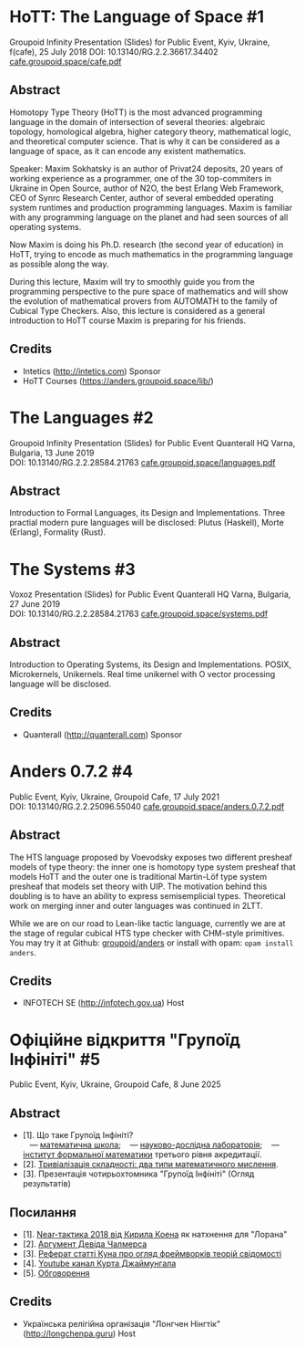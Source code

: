 # HoTT: The Language of Space #1

Groupoid Infinity Presentation (Slides) for Public Event, Kyiv, Ukraine, f(cafe), 25 July 2018 
DOI: 10.13140/RG.2.2.36617.34402 <a href="https://cafe.groupoid.space/cafe.pdf">cafe.groupoid.space/cafe.pdf</a>

Abstract
--------

Homotopy Type Theory (HoTT) is the most advanced programming language in the domain of intersection of several theories: algebraic topology, homological algebra, higher category theory, mathematical logic, and theoretical computer science. That is why it can be considered as a language of space, as it can encode any existent mathematics.

Speaker: Maxim Sokhatsky is an author of Privat24 deposits, 20 years of working experience as a programmer, one of the 30 top-commiters in Ukraine in Open Source, author of N2O, the best Erlang Web Framework, CEO of Synrc Research Center, author of several embedded operating system runtimes and production programming languages. Maxim is familiar with any programming language on the planet and had seen sources of all operating systems.

Now Maxim is doing his Ph.D. research (the second year of education) in HoTT, trying to encode as much mathematics in the programming language as possible along the way.

During this lecture, Maxim will try to smoothly guide you from the programming perspective to the pure space of mathematics and will show the evolution of mathematical provers from AUTOMATH to the family of Cubical Type Checkers. Also, this lecture is considered as a general introduction to HoTT course Maxim is preparing for his friends.

Credits
-------

* Intetics (http://intetics.com) Sponsor
* HoTT Courses (https://anders.groupoid.space/lib/)

# The Languages #2

Groupoid Infinity Presentation (Slides) for Public Event Quanterall HQ Varna, Bulgaria, 13 June 2019<br>
DOI: 10.13140/RG.2.2.28584.21763 <a href="https://cafe.groupoid.space/languages.pdf">cafe.groupoid.space/languages.pdf</a>

Abstract
--------

Introduction to Formal Languages, its Design and Implementations.
Three practial modern pure languages will be disclosed: Plutus (Haskell), Morte (Erlang), Formality (Rust).

# The Systems #3

Voxoz Presentation (Slides) for Public Event Quanterall HQ Varna, Bulgaria, 27 June 2019<br>
DOI: 10.13140/RG.2.2.28584.21763 <a href="https://cafe.groupoid.space/systems.pdf">cafe.groupoid.space/systems.pdf</a>

Abstract
--------

Introduction to Operating Systems, its Design and Implementations.
POSIX, Microkernels, Unikernels.
Real time unikernel with O vector processing language will be disclosed.

Credits
-------

* Quanterall (http://quanterall.com) Sponsor

# Anders 0.7.2 #4

Public Event, Kyiv, Ukraine, Groupoid Cafe, 17 July 2021<br>
DOI: 10.13140/RG.2.2.25096.55040 <a href="https://cafe.groupoid.space/anders.0.7.2.pdf">cafe.groupoid.space/anders.0.7.2.pdf</a>

Abstract
--------

The HTS language proposed by Voevodsky exposes two different presheaf
models of type theory: the inner one is homotopy type system presheaf
that models HoTT and the outer one is traditional Martin-Löf type system presheaf
that models set theory with UIP. The motivation behind this doubling
is to have an ability to express semisemplicial types. Theoretical
work on merging inner and outer languages was continued in 2LTT.

While we are on our road to Lean-like tactic language, currently
we are at the stage of regular cubical HTS type checker with CHM-style
primitives. You may try it at Github:
<a href="https://github.com/groupoid/anders">groupoid/anders</a> or
install with opam: `opam install anders`.

Credits
-------

* INFOTECH SE (http://infotech.gov.ua) Host

# Офіційне відкриття "Групоїд Інфініті" #5

Public Event, Kyiv, Ukraine, Groupoid Cafe, 8 June 2025<br>

Abstract
--------

* [1]. Що таке Групоїд Інфініті?<br>
&nbsp;&nbsp;&nbsp;&mdash; <a href="https://github.com/groupoid/">математична школа</a>;
&nbsp;&nbsp;&nbsp;&mdash; <a href="https://axio.groupoid.space/">науково-дослідна лабораторія</a>;
&nbsp;&nbsp;&nbsp;&mdash; <a href="https://groupoid.space/institute/">інститут формальної математики</a> третього рівня акредитації.
* [2]. <a href="https://groupoid.space/books/vol6/approaches.pdf">Тривіалізація складності: два типи математичного мислення</a>.
* [3]. Презентація чотирьохтомника "Групоїд Інфініті" (Огляд результатів)

Посилання
-----------

* [1]. <a href="https://perso.crans.org/cohen/CoqWS2018.pdf">Near-тактика 2018 від Кирила Коена</a> як натхнення для "Лорана"
* [2]. <a href="https://consc.net/papers/facing.pdf">Аргумент Девіда Чалмерса</a>
* [3]. <a href="https://gist.github.com/5HT/106bbb1c0b4e2de342d8a1c61b50aab4">Реферат статті Куна про огляд фреймворків теорій свідомості</a>
* [4]. <a href="https://www.youtube.com/@TheoriesofEverything">Youtube канал Курта Джаймунгала</a>
* [5]. <a href="https://github.com/groupoid/cafe/issues/2">Обговорення</a>

Credits
-------

* Українська релігійна організація "Лонгчен Нінгтік" (http://longchenpa.guru) Host
